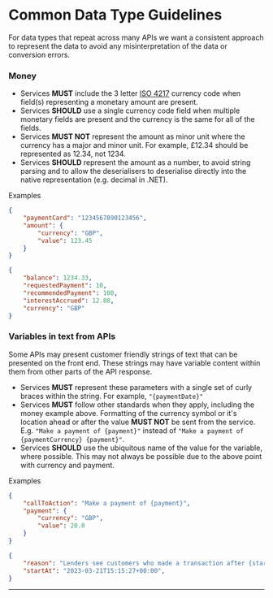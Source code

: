 # Common Data Type Guidelines

For data types that repeat across many APIs we want a consistent approach to represent the data to avoid any misinterpretation of the data or conversion errors.

### Money

* Services **MUST** include the 3 letter [ISO 4217](https://www.iso.org/iso-4217-currency-codes.html) currency code when field(s) representing a monetary amount are present.
* Services **SHOULD** use a single currency code field when multiple monetary fields are present and the currency is the same for all of the fields. 
* Services **MUST NOT** represent the amount as minor unit where the currency has a major and minor unit. For example, £12.34 should be represented as 12.34, not 1234.
* Services **SHOULD** represent the amount as a number, to avoid string parsing and to allow the deserialisers to deserialise directly into the native representation (e.g. decimal in .NET).

Examples
```json
{
    "paymentCard": "1234567890123456",
    "amount": {
        "currency": "GBP",
        "value": 123.45
    }
}
```

```json
{
    "balance": 1234.33,
    "requestedPayment": 10,
    "recommendedPayment": 100,
    "interestAccrued": 12.88,
    "currency": "GBP"
}
```

### Variables in text from APIs

Some APIs may present customer friendly strings of text that can be presented on the front end. These strings may have variable content within them from other parts of the API response.

* Services **MUST** represent these parameters with a single set of curly braces within the string. For example, `"{paymentDate}"`
* Services **MUST** follow other standards when they apply, including the money example above. Formatting of the currency symbol or it's location ahead or after the value **MUST NOT** be sent from the service. E.g. `"Make a payment of {payment}"` instead of `"Make a payment of {paymentCurrency} {payment}"`.
* Services **SHOULD** use the ubiquitous name of the value for the variable, where possible. This may not always be possible due to the above point with currency and payment.

Examples
```json
{
    "callToAction": "Make a payment of {payment}",
    "payment": {
        "currency": "GBP",
        "value": 20.0
    }
}
```

```json
{
    "reason": "Lenders see customers who made a transaction after {startAt} higher risk. ",
    "startAt": "2023-03-21T15:15:27+00:00",
}
```

---
